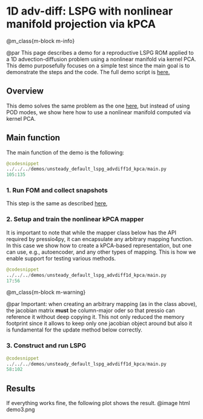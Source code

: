 
# 1D adv-diff: LSPG with nonlinear manifold projection via kPCA


@m_class{m-block m-info}

@par
This page describes a demo for a reproductive LSPG ROM applied to a
1D advection-diffusion problem using a nonlinear manifold via kernel PCA.
This demo purposefully focuses on a simple test since the main goal is
to demonstrate the steps and the code.
The full demo script is [here.](https://github.com/Pressio/pressio4py/blob/master/demos/unsteady_default_lspg_advdiff1d_kpca/main.py)


## Overview
This demo solves the same problem as the one
[here](https://pressio.github.io/pressio4py/html/md_pages_demos_demo1.html),
but instead of using POD modes, we show here how to use
a nonlinear manifold computed via kernel PCA.

<!-- ## Imports -->
<!-- The imports needed are: -->
<!-- ```py -->
<!-- from adv_diff1d import *					# the fom class -->
<!-- from adv_diff_1d_fom import doFom			# the function to collect fom data -->
<!-- from pressio4py import rom as rom -->
<!-- from pressio4py import solvers as solvers -->
<!-- ``` -->

## Main function
The main function of the demo is the following:
```py
@codesnippet
../../../demos/unsteady_default_lspg_advdiff1d_kpca/main.py
105:135
```

### 1. Run FOM and collect snapshots
This step is the same as described [here](https://pressio.github.io/pressio4py/html/md_pages_demos_demo1.html),


### 2. Setup and train the nonlinear kPCA mapper
It is important to note that while the mapper class below has
the API required by pressio4py, it can encapsulate any arbitrary mapping function.
In this case we show how to create a kPCA-based representation, but one
can use, e.g., autoencoder, and any other types of mapping.
This is how we enable support for testing various methods.
```py
@codesnippet
../../../demos/unsteady_default_lspg_advdiff1d_kpca/main.py
17:56
```

@m_class{m-block m-warning}

@par Important:
when creating an arbitrary mapping (as in the class above),
the jacobian matrix **must** be column-major oder so that pressio
can reference it without deep copying it. This not only reduced the
memory footprint since it allows to keep only one jacobian object
around but also it is fundamental for the update method below correctly.


### 3. Construct and run LSPG
```py
@codesnippet
../../../demos/unsteady_default_lspg_advdiff1d_kpca/main.py
58:102
```

## Results
If everything works fine, the following plot shows the result.
@image html demo3.png

